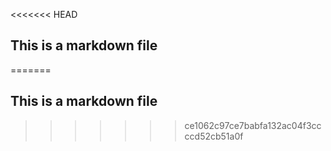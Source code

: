 <<<<<<< HEAD
## This is a markdown file
=======
## This is a markdown file
>>>>>>> ce1062c97ce7babfa132ac04f3ccccd52cb51a0f
